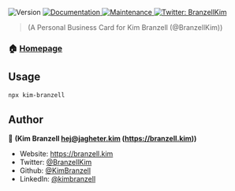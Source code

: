 <p>
  <img alt="Version" src="https://img.shields.io/badge/version-2.0.0-blue.svg?cacheSeconds=2592000" />
  <a href="(https://github.com/KimBranzell/npx-businesscard)" target="_blank">
    <img alt="Documentation" src="https://img.shields.io/badge/documentation-yes-brightgreen.svg" />
  </a>
  <a href="https://github.com/bnb/bitandbang/graphs/commit-activity" target="_blank">
    <img alt="Maintenance" src="https://img.shields.io/badge/Maintained%3F-yes-green.svg" />
  </a>
  <a href="https://twitter.com/BranzellKim" target="_blank">
    <img alt="Twitter: BranzellKim" src="https://img.shields.io/twitter/follow/BranzellKim.svg?style=social" />
  </a>
</p>

> (A Personal Business Card for Kim Branzell (@BranzellKim))

### 🏠 [Homepage](<(https://branzell.kim)>)

## Usage

```sh
npx kim-branzell
```

## Author

👤 **(Kim Branzell <hej@jagheter.kim> (https://branzell.kim))**

- Website: https://branzell.kim
- Twitter: [@BranzellKim](https://twitter.com/BranzellKim)
- Github: [@KimBranzell](https://github.com/KimBranzell)
- LinkedIn: [@kimbranzell](https://linkedin.com/in/kimbranzell)

